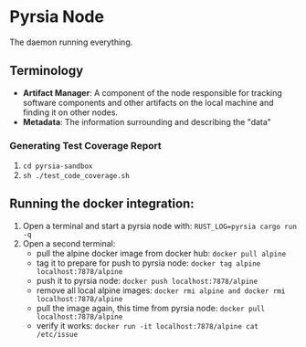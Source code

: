 # Pyrsia Node

The daemon running everything.

## Terminology

- **Artifact Manager**: A component of the node responsible for tracking software components and other artifacts on the local machine and finding it on other nodes.
- **Metadata**: The information surrounding and describing the "data"

### Generating Test Coverage Report

1. `cd pyrsia-sandbox`
2. `sh ./test_code_coverage.sh`

## Running the docker integration:

1. Open a terminal and start a pyrsia node with: `RUST_LOG=pyrsia cargo run -q`
2. Open a second terminal:
   * pull the alpine docker image from docker hub: `docker pull alpine`
   * tag it to prepare for push to pyrsia node: `docker tag alpine localhost:7878/alpine`
   * push it to pyrsia node: `docker push localhost:7878/alpine`
   * remove all local alpine images: `docker rmi alpine and docker rmi localhost:7878/alpine`
   * pull the image again, this time from pyrsia node: `docker pull localhost:7878/alpine`
   * verify it works: `docker run -it localhost:7878/alpine cat /etc/issue`
